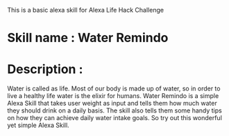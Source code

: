 This is a basic alexa skill for Alexa Life Hack Challenge

# Skill name : Water Remindo

# Description :
Water is called as life. Most of our body is made up of water, so in order to live a healthy life water is the elixir for humans.
Water Remindo is a simple Alexa Skill that takes user weight as input and tells them how much water they should drink on a daily basis.
The skill also tells them some handy tips on how they can achieve daily water intake goals.
So try out this wonderful yet simple Alexa Skill.
